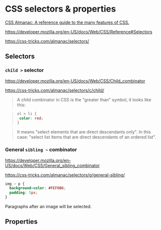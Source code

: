 # CSS selectors & properties

[CSS Almanac: A reference guide to the many features of CSS.](https://css-tricks.com/almanac/)

https://developer.mozilla.org/en-US/docs/Web/CSS/Reference#Selectors

https://css-tricks.com/almanac/selectors/

## Selectors

### `child >` selector

https://developer.mozilla.org/en-US/docs/Web/CSS/Child_combinator


https://css-tricks.com/almanac/selectors/c/child/

>A child combinator in CSS is the "greater than" symbol, it looks like this:

>```css
>ol > li {
>  color: red;
>}
>```

>It means "select elements that are direct descendants only". In this case: "select list items that are direct descendants of an ordered list".

### General `sibling ~` combinator

https://developer.mozilla.org/en-US/docs/Web/CSS/General_sibling_combinator

https://css-tricks.com/almanac/selectors/g/general-sibling/

```css
img ~ p {
  background-color: #FEF0B6;
  padding: 5px;
}
```

Paragraphs after an image will be selected.

## Properties
